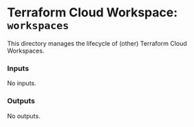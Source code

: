 # Terraform Cloud Workspace: `workspaces`

This directory manages the lifecycle of (other) Terraform Cloud Workspaces.

<!-- BEGIN_TF_DOCS -->
### Inputs

No inputs.

### Outputs

No outputs.
<!-- END_TF_DOCS -->